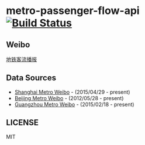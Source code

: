 # metro-passenger-flow-api [![Build Status](https://travis-ci.org/cnmetro/metro-passenger-flow-api.svg?branch=master)](https://travis-ci.org/cnmetro/metro-passenger-flow-api)

## Weibo

[地铁客流播报](https://weibo.com/jianwei520)

## Data Sources

- [Shanghai Metro Weibo](https://weibo.com/1742987497) - (2015/04/29 - present)
- [Beijing Metro Weibo](https://weibo.com/2778292197) - (2012/05/28 - present)
- [Guangzhou Metro Weibo](https://weibo.com/2612249974) - (2015/02/18 - present)

## LICENSE

MIT

